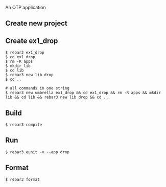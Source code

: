 An OTP application

Create new project
----	
Create ex1_drop
----	
	$ rebar3 ex1_drop
	$ cd ex1_drop
	$ rm -R apps
	$ mkdir lib
	$ cd lib
	$ rebar3 new lib drop
	$ cd ..
	
	# all commands in one string
	$ rebar3 new umbrella ex1_drop && cd ex1_drop && rm -R apps && mkdir lib && cd lib && rebar3 new lib drop && cd ..

Build
-----
	$ rebar3 compile

Run
-----
	$ rebar3 eunit -v --app drop
	
Format
-----
	$ rebar3 format